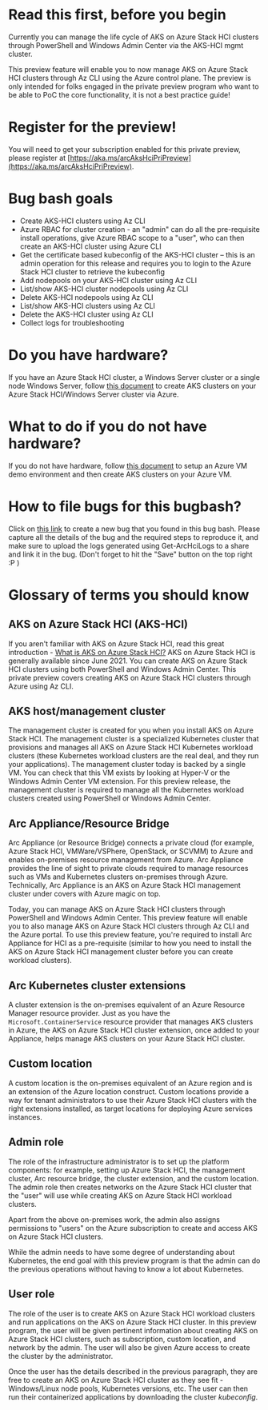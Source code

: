 # Read this first, before you begin
Currently you can manage the life cycle of AKS on Azure Stack HCI clusters through PowerShell and Windows Admin Center via the AKS-HCI mgmt cluster.

This preview feature will enable you to now manage AKS on Azure Stack HCI clusters through Az CLI using the Azure control plane. The preview is only intended for folks engaged in the private preview program who want to be able to PoC the core functionality, it is not a best practice guide!

# Register for the preview!
You will need to get your subscription enabled for this private preview, please register at [https://aka.ms/arcAksHciPriPreview](https://aka.ms/arcAksHciPriPreview).

# Bug bash goals
- Create AKS-HCI clusters using Az CLI 
- Azure RBAC for cluster creation - an "admin" can do all the pre-requisite install operations, give Azure RBAC scope to a "user", who can then create an AKS-HCI cluster using Azure CLI 
- Get the certificate based kubeconfig of the AKS-HCI cluster – this is an admin operation for this release and requires you to login to the Azure Stack HCI cluster to retrieve the kubeconfig
- Add nodepools on your AKS-HCI cluster using Az CLI
- List/show AKS-HCI cluster nodepools using Az CLI
- Delete AKS-HCI nodepools using Az CLI
- List/show AKS-HCI clusters using Az CLI
- Delete the AKS-HCI cluster using Az CLI
- Collect logs for troubleshooting

# Do you have hardware?
If you have an Azure Stack HCI cluster, a Windows Server cluster or a single node Windows Server, follow [this document](https://github.com/Azure/aks-hci/blob/main/preview/node-pools-bugbash/node-pools-bug-bash-hardware.md) to create AKS clusters on your Azure Stack HCI/Windows Server cluster via Azure.

# What to do if you do not have hardware?
If you do not have hardware, follow [this document](https://github.com/Azure/aks-hci/blob/main/preview/node-pools-bugbash/node-pools-bugbash-azure-vm.md) to setup an Azure VM demo environment and then create AKS clusters on your Azure VM. 

# How to file bugs for this bugbash?
Click on [this link](https://msazure.visualstudio.com/msk8s/_workitems/create/Bug?templateId=4374d822-3296-4097-bd84-2b0791978202&ownerId=14abcc74-dc70-4881-a373-f5c12c28f688) to create a new bug that you found in this bug bash. Please capture all the details of the bug and the required steps to reproduce it, and make sure to upload the logs generated using Get-ArcHciLogs to a share and link it in the bug. (Don't forget to hit the "Save" button on the top right :P )

# Glossary of terms you should know

## AKS on Azure Stack HCI (AKS-HCI)

If you aren't familiar with AKS on Azure Stack HCI, read this great introduction - [What is AKS on Azure Stack HCI?](https://docs.microsoft.com/azure-stack/aks-hci/overview) AKS on Azure Stack HCI is generally available since June 2021. You can create AKS on Azure Stack HCI clusters using both PowerShell and Windows Admin Center. This private preview covers creating AKS on Azure Stack HCI clusters through Azure using Az CLI.

## AKS host/management cluster

The management cluster is created for you when you install AKS on Azure Stack HCI. The management cluster is a specialized Kubernetes cluster that provisions and manages all AKS on Azure Stack HCI Kubernetes workload clusters (these Kubernetes workload clusters are the real deal, and they run your applications). The management cluster today is backed by a single VM. You can check that this VM exists by looking at Hyper-V or the Windows Admin Center VM extension. For this preview release, the management cluster is required to manage all the Kubernetes workload clusters created using PowerShell or Windows Admin Center.

## Arc Appliance/Resource Bridge

Arc Appliance (or Resource Bridge) connects a private cloud (for example, Azure Stack HCI, VMWare/VSPhere, OpenStack, or SCVMM) to Azure and enables on-premises resource management from Azure. Arc Appliance provides the line of sight to private clouds required to manage resources such as VMs and Kubernetes clusters on-premises through Azure. Technically, Arc Appliance is an AKS on Azure Stack HCI management cluster under covers with Azure magic on top. 
 
Today, you can manage AKS on Azure Stack HCI clusters through PowerShell and Windows Admin Center. This preview feature will enable you to also manage AKS on Azure Stack HCI clusters through Az CLI and the Azure portal. To use this preview feature, you're required to install Arc Appliance for HCI as a pre-requisite (similar to how you need to install the AKS on Azure Stack HCI management cluster before you can create workload clusters). 

## Arc Kubernetes cluster extensions 

A cluster extension is the on-premises equivalent of an Azure Resource Manager resource provider. Just as you have the `Microsoft.ContainerService` resource provider that manages AKS clusters in Azure, the AKS on Azure Stack HCI cluster extension, once added to your Appliance, helps manage AKS clusters on your Azure Stack HCI cluster. 

## Custom location

A custom location is the on-premises equivalent of an Azure region and is an extension of the Azure location construct. Custom locations provide a way for tenant administrators to use their Azure Stack HCI clusters with the right extensions installed, as target locations for deploying Azure services instances.

## Admin role

The role of the infrastructure administrator is to set up the platform components: for example, setting up Azure Stack HCI, the management cluster, Arc resource bridge, the cluster extension, and the custom location. The admin role then creates networks on the Azure Stack HCI cluster that the "user" will use while creating AKS on Azure Stack HCI workload clusters. 

Apart from the above on-premises work, the admin also assigns permissions to "users" on the Azure subscription to create and access AKS on Azure Stack HCI clusters. 

While the admin needs to have some degree of understanding about Kubernetes, the end goal with this preview program is that the admin can do the previous operations without having to know a lot about Kubernetes.

## User role

The role of the user is to create AKS on Azure Stack HCI workload clusters and run applications on the AKS on Azure Stack HCI cluster. In this preview program, the user will be given pertinent information about creating AKS on Azure Stack HCI clusters, such as subscription, custom location, and network by the admin. The user will also be given Azure access to create the cluster by the administrator.

Once the user has the details described in the previous paragraph, they are free to create an AKS on Azure Stack HCI cluster as they see fit - Windows/Linux node pools, Kubernetes versions, etc. The user can then run their containerized applications by downloading the cluster *kubeconfig*.


